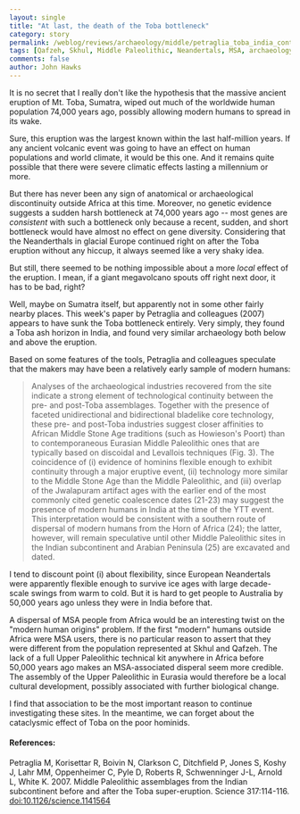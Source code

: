 ```yaml
---
layout: single 
title: "At last, the death of the Toba bottleneck" 
category: story
permalink: /weblog/reviews/archaeology/middle/petraglia_toba_india_continuity_2007.html
tags: [Qafzeh, Skhul, Middle Paleolithic, Neandertals, MSA, archaeology] 
comments: false 
author: John Hawks 
---
```



<p>
It is no secret that I really don't like the hypothesis that the massive ancient eruption of Mt. Toba, Sumatra, wiped out much of the worldwide human population 74,000 years ago, possibly allowing modern humans to spread in its wake. 
</p>

<p>
Sure, this eruption was the largest known within the last half-million years. If any ancient volcanic event was going to have an effect on human populations and world climate, it would be this one. And it remains quite possible that there were severe climatic effects lasting a millennium or more. 
</p>

<p>
But there has never been any sign of anatomical or archaeological discontinuity outside Africa at this time. Moreover, no genetic evidence suggests a sudden harsh bottleneck at 74,000 years ago -- most genes are <i>consistent</i> with such a bottleneck only because a recent, sudden, and short bottleneck would have almost no effect on gene diversity. Considering that the Neanderthals in glacial Europe continued right on after the Toba eruption without any hiccup, it always seemed like a very shaky idea. 
</p>

<p>
But still, there seemed to be nothing impossible about a more <i>local</i> effect of the eruption. I mean, if a giant megavolcano spouts off right next door, it has to be bad, right? 
</p>

<p>
Well, maybe on Sumatra itself, but apparently not in some other fairly nearby places. This week's paper by Petraglia and colleagues (2007) appears to have sunk the Toba bottleneck entirely. Very simply, they found a Toba ash horizon in India, and found very similar archaeology both below and above the eruption. 
</p>

<p>
Based on some features of the tools, Petraglia and colleagues speculate that the makers may have been a relatively early sample of modern humans: 
</p>

<blockquote>Analyses of the archaeological industries recovered from the site indicate a strong element of technological continuity between the pre- and post-Toba assemblages. Together with the presence of faceted unidirectional and bidirectional bladelike core technology, these pre- and post-Toba industries suggest closer affinities to African Middle Stone Age traditions (such as Howieson's Poort) than to contemporaneous Eurasian Middle Paleolithic ones that are typically based on discoidal and Levallois techniques (Fig. 3). The coincidence of (i) evidence of hominins flexible enough to exhibit continuity through a major eruptive event, (ii) technology more similar to the Middle Stone Age than the Middle Paleolithic, and (iii) overlap of the Jwalapuram artifact ages with the earlier end of the most commonly cited genetic coalescence dates (21-23) may suggest the presence of modern humans in India at the time of the YTT event. This interpretation would be consistent with a southern route of dispersal of modern humans from the Horn of Africa (24); the latter, however, will remain speculative until other Middle Paleolithic sites in the Indian subcontinent and Arabian Peninsula (25) are excavated and dated.</blockquote>

<p>
I tend to discount point (i) about flexibility, since European Neandertals were apparently flexible enough to survive ice ages with large decade-scale swings from warm to cold. But it is hard to get people to Australia by 50,000 years ago unless they were in India before that. 
</p>

<p>
A dispersal of MSA people from Africa would be an interesting twist on the "modern human origins" problem. If the first "modern" humans outside Africa were MSA users, there is no particular reason to assert that they were different from the population represented at Skhul and Qafzeh. The lack of a full Upper Paleolithic technical kit anywhere in Africa before 50,000 years ago makes an MSA-associated disperal seem more credible. The assembly of the Upper Paleolithic in Eurasia would therefore be a local cultural development, possibly associated with further biological change.  
</p>

<p>
I find that association to be the most important reason to continue investigating these sites. In the meantime, we can forget about the cataclysmic effect of Toba on the poor hominids. 
</p>

<h4>References:</h4>

<p class="cite">Petraglia M, Korisettar R, Boivin N, Clarkson C, Ditchfield P, Jones S, Koshy J, Lahr MM, Oppenheimer C, Pyle D, Roberts R, Schwenninger J-L, Arnold L, White K. 2007. Middle Paleolithic assemblages from the Indian subcontinent before and after the Toba super-eruption. Science 317:114-116. <a href="http://dx.doi.org/10.1126/science.1141564">doi:10.1126/science.1141564</a>

